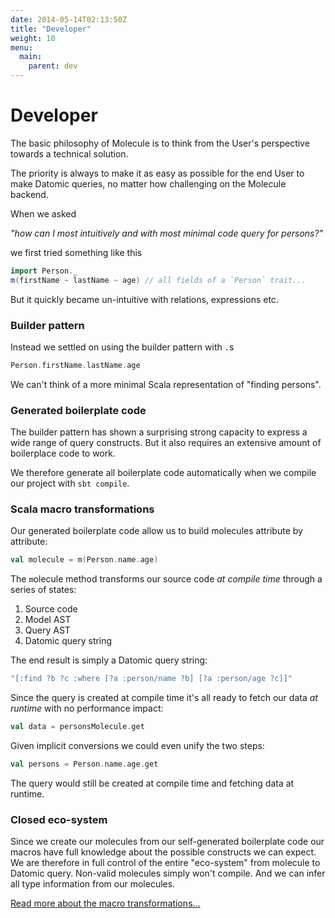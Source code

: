 ```yaml
---
date: 2014-05-14T02:13:50Z
title: "Developer"
weight: 10
menu:
  main:
    parent: dev
---
```


# Developer

The basic philosophy of Molecule is to think from the User's perspective towards a technical solution. 

The priority is always to make it as easy as possible for the end User to make Datomic queries, no matter 
how challenging on the Molecule backend.

When we asked

_"how can I most intuitively and with most minimal code query for persons?"_

we first tried something like this
```scala
import Person._
m(firstName ~ lastName ~ age) // all fields of a `Person` trait...
```
But it quickly became un-intuitive with relations, expressions etc.

### Builder pattern

Instead we settled on using the builder pattern with `.`s

```scala
Person.firstName.lastName.age
```
We can't think of a more minimal Scala representation of "finding persons".


### Generated boilerplate code

The builder pattern has shown a surprising strong capacity to express a wide range of query constructs. But it also
 requires an extensive amount of boilerplace code to work.

We therefore generate all boilerplate code automatically when we compile our project with `sbt compile`.


### Scala macro transformations
Our generated boilerplate code allow us to build molecules attribute by attribute:

```scala
val molecule = m(Person.name.age)
```

The `m`olecule method transforms our source code _at compile time_ through a series of states:

1. Source code
2. Model AST
3. Query AST
4. Datomic query string

The end result is simply a Datomic query string:

```scala
"[:find ?b ?c :where [?a :person/name ?b] [?a :person/age ?c]]"
```

Since the query is created at compile time it's all ready to fetch our data _at runtime_ with no performance impact:

```scala
val data = personsMolecule.get
```

Given implicit conversions we could even unify the two steps:
```scala
val persons = Person.name.age.get
```
The query would still be created at compile time and fetching data at runtime.


### Closed eco-system

Since we create our molecules from our self-generated boilerplate code our macros have full knowledge about the 
possible constructs we can expect. We are therefore in full control of the entire "eco-system" from molecule
 to Datomic query. Non-valid molecules simply won't compile. And we can infer all type information from our molecules.

[Read more about the macro transformations...](/dev/transformation)